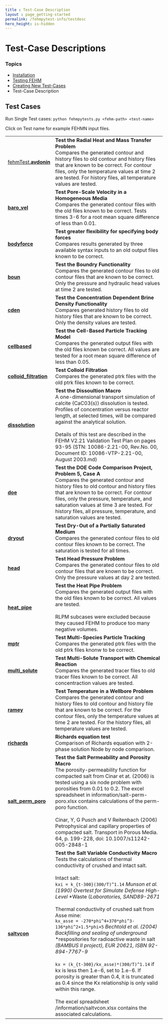 ```yaml
---
title : Test-Case Description
layout : page_getting-started
permalink: /fehmpytest-info/testdesc
hero_height: is-hidden
---
```


# Test-Case Descriptions

### Topics

* [Installation](install.md)
* [Testing FEHM](testing.md)
* [Creating New Test-Cases](newtest.md)
* Test-Case Description

## Test Cases

Run Single Test cases:  ```python fehmpytests.py <fehm-path> <test-name>```

Click on Test name for example FEHMN input files.

|  |  |
|:---------------|:-----------------------|
|[fehmTest.**avdonin**](/test-details/avdonin.md)|**Test the Radial Heat and Mass Transfer Problem**<br>Compares the generated contour and history files to old contour and history files that are known to be correct. For contour files, only the temperature values at time 2 are tested. For history files, all temperature values are tested.|
|[**baro_vel**](/test-details/baro_vel.md)|**Test Pore-Scale Velocity in a Homogeneous Media**<br>Compares the generated contour files with the old files known to be correct. Tests times 3-6 for a root mean square difference of less than 0.01.|
|[**bodyforce**](/test-details/bodyforce.md)|**Test greater flexibility for specifying body forces**<br>Compares results generated by three available syntax inputs to an old output files known to be correct.|
|[**boun**](/test-details/boun.md)|**Test the Boundry Functionality**<br>Compares the generated contour files to old contour files that are known to be correct. Only the pressure and hydraulic head values at time 2 are tested.|
|[**cden**](/test-details/cden.md)|**Test the Concentration Dependent Brine Density Functionality**<br>Compares generated history files to old history files that are known to be correct. Only the density values are tested.|
|[**cellbased**](/test-details/cellbased.md)|**Test the Cell-Based Particle Tracking Model**<br>Compares the generated output files with the old files known be correct. All values are tested for a root mean square difference of less than 0.05.|
|[**colloid_filtration**](/test-details/colloid_filtration.md)|**Test Colloid Filtration**<br>Compares the generated ptrk files with the old ptrk files known to be correct.|
|[**dissolution**](/test-details/dissolution.md)|**Test the Dissoultion Macro**<br>A one-dimensional transport simulation of calcite (CaC03(s)) dissolution is tested. Profiles of concentration versus reactor length, at selected times, will be compared against the analytical solution.<br><br>Details of this test are described in the FEHM V2.21 Validation Test Plan on pages 93-95 (STN: 10086-2.21-00, Rev.No. 00, Document ID: 10086-VTP-2.21-00, August 2003.md)|
|[**doe**](/test-details/doe.md)|**Test the DOE Code Comparison Project, Problem 5, Case A**<br>Compares the generated contour and history files to old contour and history files that are known to be correct. For contour files, only the pressure, temperature, and saturation values at time 3 are tested. For history files, all pressure, temperature, and saturation values are tested.|
|[**dryout**](/test-details/dryout.md)|**Test Dry-Out of a Partially Saturated Medium**<br>Compares the generated contour files to old contour files known to be correct. The saturation is tested for all times.|
|[**head**](/test-details/head.md)|**Test Head Pressure Problem**<br>Compares the generated contour files to old contour files that are known to be correct. Only the pressure values at day 2 are tested.|
|[**heat_pipe**](/test-details/heat_pipe.md)|**Test the Heat Pipe Problem**<br>Compares the generated output files with the old files known to be correct. All values are tested.<br><br>RLPM subcases were excluded because they caused FEHM to produce too many negative volumes.|
|[**mptr**](/test-details/mptr.md)|**Test Multi-Species Particle Tracking**<br>Compares the generated ptrk files with the old ptrk files knonw to be correct.|
|[**multi_solute**](/test-details/multi_solute.md)|**Test Multi-Solute Transport with Chemical Reaction**<br>Compares the generated tracer files to old tracer files known to be correct. All concentraction values are tested.|
|[**ramey**](/test-details/ramey.md)|**Test Temperature in a Wellbore Problem**<br>Compares the generated contour and history files to old contour and history file that are known to be correct. For the contour files, only the temperature values at time 2 are tested. For the history files, all temperature values are tested.|
|[**richards**](/test-details/richards.md)|**Richards equation test**<br>Comparison of Richards equation with 2-phase solution Node by node comparison.|
|[**salt_perm_poro**](/test-details/salt_perm_poro.md)|**Test the Salt Permeability and Porosity Macro**<br>The porosity-permeability function for compacted salt from Cinar et at. (2006) is tested using a six node problem with porosities from 0.01 to 0.2. The excel spreadsheet in information/salt-perm-poro.xlsx contains calculations of the perm-poro function.<br><br>Cinar, Y, G Pusch and V Reitenbach (2006) Petrophysical and capillary properties of compacted salt. Transport in Porous Media. 64, p. 199-228, doi: 10.1007/s11242-005-2848-1|
|[**saltvcon**](/test-details/saltvcon.md)|**Test the Salt Variable Conductivity Macro**<br>Tests the calculations of thermal conductivity of crushed and intact salt.<br><br>Intact salt:<br>``kxi = k_{t-300}(300/T)^1.14`` *Munson et al. (1990) Overtest for Simulate Defense High-Level* *Waste (*Laboratories, SAND89-2671*<br><br>Thermal conductivity of crushed salt from Asse mine:<br>``kx_asse = -270*phi^4+370*phi^3-136*phi^2+1.5*phi+5`` *Bechtold et al. (2004) Backfilling and sealing of underground* *respositories for radioactive waste in salt *(BAMBUS II project), EUR 20621, ISBN 92-894-7767-9*<br><br>``kx = (k_{t-300}/kx_asse)*(300/T)^1.14`` if kx is less then 1.e-6, set to 1.e-6. If porosity is greater than 0.4, it is truncated as 0.4 since the Kx relationship is only valid within this range.<br><br>The excel spreadsheet /information/saltvcon.xlsx contains the associated calculations. |
